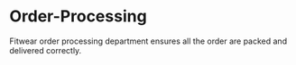 # Order-Processing
Fitwear order processing department ensures all the order are packed and delivered correctly. 
